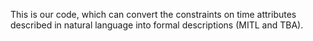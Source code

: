 This is our code, which can convert the constraints on time attributes described in natural language into formal descriptions (MITL and TBA).
